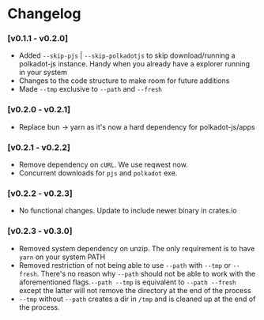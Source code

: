 # Changelog
### [v0.1.1 - v0.2.0] 
- Added `--skip-pjs` | `--skip-polkadotjs` to skip download/running a polkadot-js instance. Handy when you already have a explorer running in your system
- Changes to the code structure to make room for future additions 
- Made `--tmp` exclusive to `--path` and `--fresh`

### [v0.2.0 - v0.2.1]
- Replace bun -> yarn as it's now a hard dependency for polkadot-js/apps

### [v0.2.1 - v0.2.2]
- Remove dependency on `cURL`. We use reqwest now.
- Concurrent downloads for `pjs` and `polkadot` exe.

### [v0.2.2 - v0.2.3]
- No functional changes. Update to include newer binary in crates.io

### [v0.2.3 - v0.3.0]
- Removed system dependency on unzip. The only requirement is to have `yarn` on your system PATH
- Removed restriction of not being able to use `--path` with `--tmp` or `--fresh`. 
  There's no reason why `--path` should not be able to work with the aforementioned flags.`--path --tmp` is equivalent to `--path --fresh` except the latter will not remove the directory at the end of the  process 
- `--tmp` without `--path` creates a dir in `/tmp` and is cleaned up at the end of the process.